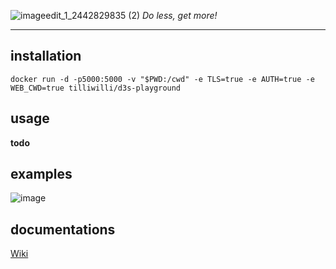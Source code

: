 ![imageedit_1_2442829835 (2)](https://github.com/user-attachments/assets/b87fb263-4e55-40f2-b7d7-dbe4e200de0e)
*Do less, get more!*

---

## installation
```docker run -d -p5000:5000 -v "$PWD:/cwd" -e TLS=true -e AUTH=true -e WEB_CWD=true tilliwilli/d3s-playground```

## usage
**todo**

## examples
![image](https://github.com/user-attachments/assets/f8a67bdc-78f3-49ac-9cef-7d7fb160c106)


## documentations
[Wiki](https://github.com/thetilliwilli/d3s-preview/wiki)
